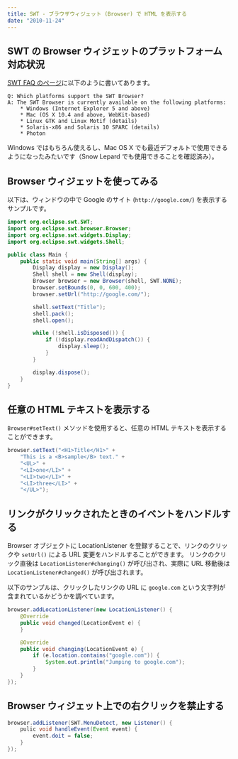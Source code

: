 ```yaml
---
title: SWT - ブラウザウィジェット (Browser) で HTML を表示する
date: "2010-11-24"
---
```


SWT の Browser ウィジェットのプラットフォーム対応状況
----

[SWT FAQ のページ](http://www.eclipse.org/swt/faq.php#browserplatforms)に以下のように書いてあります。

~~~
Q: Which platforms support the SWT Browser?
A: The SWT Browser is currently available on the following platforms:
    * Windows (Internet Explorer 5 and above)
    * Mac (OS X 10.4 and above, WebKit-based)
    * Linux GTK and Linux Motif (details)
    * Solaris-x86 and Solaris 10 SPARC (details)
    * Photon
~~~

Windows ではもちろん使えるし、Mac OS X でも最近デフォルトで使用できるようになったみたいです（Snow Lepard でも使用できることを確認済み）。


Browser ウィジェットを使ってみる
----

以下は、ウィンドウの中で Google のサイト (`http://google.com/`) を表示するサンプルです。

~~~ java
import org.eclipse.swt.SWT;
import org.eclipse.swt.browser.Browser;
import org.eclipse.swt.widgets.Display;
import org.eclipse.swt.widgets.Shell;

public class Main {
    public static void main(String[] args) {
        Display display = new Display();
        Shell shell = new Shell(display);
        Browser browser = new Browser(shell, SWT.NONE);
        browser.setBounds(0, 0, 600, 400);
        browser.setUrl("http://google.com/");

        shell.setText("Title");
        shell.pack();
        shell.open();

        while (!shell.isDisposed()) {
            if (!display.readAndDispatch()) {
                display.sleep();
            }
        }

        display.dispose();
    }
}
~~~


任意の HTML テキストを表示する
----

`Browser#setText()` メソッドを使用すると、任意の HTML テキストを表示することができます。

~~~ java
browser.setText("<H1>Title</H1>" +
    "This is a <B>sample</B> text." +
    "<UL>" +
    "<LI>one</LI>" +
    "<LI>two</LI>" +
    "<LI>three</LI>" +
    "</UL>");
~~~


リンクがクリックされたときのイベントをハンドルする
----

Browser オブジェクトに LocationListener を登録することで、リンクのクリックや `setUrl()` による URL 変更をハンドルすることができます。
リンクのクリック直後は `LocationListener#changing()` が呼び出され、実際に URL 移動後は `LocationListener#changed()` が呼び出されます。

以下のサンプルは、クリックしたリンクの URL に `google.com` という文字列が含まれているかどうかを調べています。

~~~ java
browser.addLocationListener(new LocationListener() {
    @Override
    public void changed(LocationEvent e) {
    }

    @Override
    public void changing(LocationEvent e) {
        if (e.location.contains("google.com")) {
            System.out.println("Jumping to google.com");
        }
    }
});
~~~


Browser ウィジェット上での右クリックを禁止する
----

~~~ java
browser.addListener(SWT.MenuDetect, new Listener() {
    pulic void handleEvent(Event event) {
        event.doit = false;
    }
});
~~~

